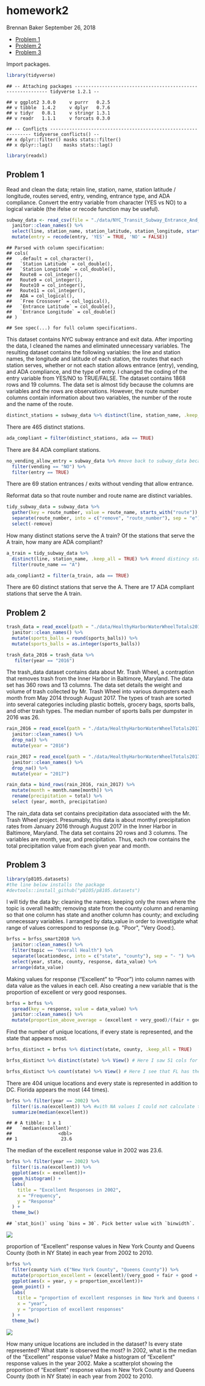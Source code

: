 homework2
================
Brennan Baker
September 26, 2018

-   [Problem 1](#problem-1)
-   [Problem 2](#problem-2)
-   [Problem 3](#problem-3)

Import packages.

``` r
library(tidyverse)
```

    ## -- Attaching packages ------------------------------------------------------------ tidyverse 1.2.1 --

    ## v ggplot2 3.0.0     v purrr   0.2.5
    ## v tibble  1.4.2     v dplyr   0.7.6
    ## v tidyr   0.8.1     v stringr 1.3.1
    ## v readr   1.1.1     v forcats 0.3.0

    ## -- Conflicts --------------------------------------------------------------- tidyverse_conflicts() --
    ## x dplyr::filter() masks stats::filter()
    ## x dplyr::lag()    masks stats::lag()

``` r
library(readxl)
```

Problem 1
---------

Read and clean the data; retain line, station, name, station latitude / longitude, routes served, entry, vending, entrance type, and ADA compliance. Convert the entry variable from character (YES vs NO) to a logical variable (the ifelse or recode function may be useful).

``` r
subway_data <- read_csv(file = "./data/NYC_Transit_Subway_Entrance_And_Exit_Data.csv") %>% 
  janitor::clean_names() %>% 
  select(line, station_name, station_latitude, station_longitude, starts_with("route"), entry, entrance_type, vending, ada) %>% 
  mutate(entry = recode(entry, 'YES' = TRUE, 'NO' = FALSE))
```

    ## Parsed with column specification:
    ## cols(
    ##   .default = col_character(),
    ##   `Station Latitude` = col_double(),
    ##   `Station Longitude` = col_double(),
    ##   Route8 = col_integer(),
    ##   Route9 = col_integer(),
    ##   Route10 = col_integer(),
    ##   Route11 = col_integer(),
    ##   ADA = col_logical(),
    ##   `Free Crossover` = col_logical(),
    ##   `Entrance Latitude` = col_double(),
    ##   `Entrance Longitude` = col_double()
    ## )

    ## See spec(...) for full column specifications.

This dataset contains NYC subway entrance and exit data. After importing the data, I cleaned the names and eliminated unnecessary variables. The resulting dataset contains the following variables: the line and station names, the longitude and latitude of each station, the routes that each station serves, whether or not each station allows entrance (entry), vending, and ADA compliance, and the type of entry. I changed the coding of the entry variable from YES/NO to TRUE/FALSE. The dataset contains 1868 rows and 19 columns. The data set is almost tidy because the columns are variables and the rows are observations. However, the route number columns contain information about two variables, the number of the route and the name of the route.

``` r
distinct_stations = subway_data %>% distinct(line, station_name, .keep_all = TRUE)
```

There are 465 distinct stations.

``` r
ada_compliant = filter(distinct_stations, ada == TRUE)
```

There are 84 ADA compliant stations.

``` r
no_vending_allow_entry = subway_data %>% #move back to subway_data because each station has multiple entrances. Thus, the distinct_stations data set does not contain all of the entrances
  filter(vending == "NO") %>% 
  filter(entry == TRUE)
```

There are 69 station entrances / exits without vending that allow entrance.

Reformat data so that route number and route name are distinct variables.

``` r
tidy_subway_data = subway_data %>% 
  gather(key = route_number, value = route_name, starts_with("route")) %>% 
  separate(route_number, into = c("remove", "route_number"), sep = "e") %>% 
  select(-remove)
```

How many distinct stations serve the A train? Of the stations that serve the A train, how many are ADA compliant?

``` r
a_train = tidy_subway_data %>% 
  distinct(line, station_name, .keep_all = TRUE) %>% #need distincy stations identified by name and line
  filter(route_name == "A")

ada_compliant2 = filter(a_train, ada == TRUE)
```

There are 60 distinct stations that serve the A. There are 17 ADA compliant stations that serve the A train.

Problem 2
---------

``` r
trash_data = read_excel(path = "./data/HealthyHarborWaterWheelTotals2017-9-26.xlsx", sheet = "Mr. Trash Wheel", range = cell_cols("A:M")) %>% 
  janitor::clean_names() %>% 
  mutate(sports_balls = round(sports_balls)) %>% 
  mutate(sports_balls = as.integer(sports_balls))

trash_data_2016 = trash_data %>% 
   filter(year == "2016")
```

The trash\_data dataset contains data about Mr. Trash Wheel, a contraption that removes trash from the Inner Harbor in Baltimore, Maryland. The data set has 360 rows and 13 columns. The data set details the weight and volume of trash collected by Mr. Trash Wheel into various dumpsters each month from May 2014 through August 2017. The types of trash are sorted into several categories including plastic bottels, grocery bags, sports balls, and other trash types. The median number of sports balls per dumpster in 2016 was 26.

``` r
rain_2016 = read_excel(path = "./data/HealthyHarborWaterWheelTotals2017-9-26.xlsx", sheet = "2016 Precipitation", range = cell_rows(2:14)) %>% 
  janitor::clean_names() %>%
  drop_na() %>% 
  mutate(year = "2016")

rain_2017 = read_excel(path = "./data/HealthyHarborWaterWheelTotals2017-9-26.xlsx", sheet = "2017 Precipitation", range = cell_rows(2:14)) %>% 
  janitor::clean_names() %>%
  drop_na() %>% 
  mutate(year = "2017")

rain_data = bind_rows(rain_2016, rain_2017) %>% 
  mutate(month = month.name[month]) %>% 
  rename(precipitation = total) %>% 
  select (year, month, precipitation)
```

The rain\_data data set contains precipitation data associated with the Mr. Trash Wheel project. Presumably, this data is about monthyl precipitation rates from January 2016 through August 2017 in the Inner Harbor in Baltimore, Maryland. The data set contains 20 rows and 3 columns. The variables are month, year, and precipitation. Thus, each row contains the total precipitation value from each given year and month.

Problem 3
---------

``` r
library(p8105.datasets)
#the line below installs the package
#devtools::install_github("p8105/p8105.datasets")
```

I will tidy the data by: cleaning the names; keeping only the rows where the topic is overall health; removing state from the county column and renaming so that one column has state and another column has county; and excluding unnecessary variables. I arranged by data\_value in order to investigate what range of values correspond to response (e.g. "Poor", "Very Good:).

``` r
brfss = brfss_smart2010 %>% 
  janitor::clean_names() %>% 
  filter(topic == "Overall Health") %>% 
  separate(locationdesc, into = c("state", "county"), sep = "- ") %>% 
  select(year, state, county, response, data_value) %>% 
  arrange(data_value)
```

Making values for response (“Excellent” to “Poor”) into column names with data value as the values in each cell. Also creating a new variable that is the proportion of excellent or very good responses.

``` r
brfss = brfss %>% 
  spread(key = response, value = data_value) %>% 
  janitor::clean_names() %>% 
  mutate(proportion_above_average = (excellent + very_good)/(fair + good + poor))
```

Find the number of unique locations, if every state is represented, and the state that appears most.

``` r
brfss_distinct = brfss %>% distinct(state, county, .keep_all = TRUE)

brfss_distinct %>% distinct(state) %>% View() # Here I saw 51 cols for each state + DC

brfss_distinct %>% count(state) %>% View() # Here I see that FL has the highest number
```

There are 404 unique locations and every state is represented in addition to DC. Florida appears the most (44 times).

``` r
brfss %>% filter(year == 2002) %>% 
  filter(!is.na(excellent)) %>% #with NA values I could not calculate the median
  summarize(median(excellent))
```

    ## # A tibble: 1 x 1
    ##   `median(excellent)`
    ##                 <dbl>
    ## 1                23.6

The median of the excellent response value in 2002 was 23.6.

``` r
brfss %>% filter(year == 2002) %>% 
  filter(!is.na(excellent)) %>%
  ggplot(aes(x = excellent))+
  geom_histogram() +
  labs(
    title = "Excellent Responses in 2002",
    x = "Frequency",
    y = "Response"
  ) + 
  theme_bw()
```

    ## `stat_bin()` using `bins = 30`. Pick better value with `binwidth`.

![](p8105_hw2_bhb2128_files/figure-markdown_github/histogram%20of%20excellent%20in%202002-1.png)

proportion of “Excellent” response values in New York County and Queens County (both in NY State) in each year from 2002 to 2010.

``` r
brfss %>% 
  filter(county %in% c("New York County", "Queens County")) %>%
  mutate(proportion_excellent = (excellent)/(very_good + fair + good + poor)) %>% 
  ggplot(aes(x = year, y = proportion_excellent))+
  geom_point() +
  labs(
    title = "proportion of excellent responses in New York and Queens County",
    x = "year",
    y = "proportion of excellent responses"
  ) + 
  theme_bw()
```

![](p8105_hw2_bhb2128_files/figure-markdown_github/unnamed-chunk-1-1.png)

How many unique locations are included in the dataset? Is every state represented? What state is observed the most? In 2002, what is the median of the “Excellent” response value? Make a histogram of “Excellent” response values in the year 2002. Make a scatterplot showing the proportion of “Excellent” response values in New York County and Queens County (both in NY State) in each year from 2002 to 2010.
